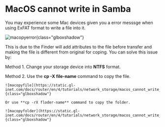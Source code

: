 # MacOS cannot write in Samba

You may experience some Mac devices given you a error messsge when using ExFAT format to write a file into it.

![macopyerror](https://static.gl-inet.com/docs/router/en/4/tutorials/network_storage/macos_cannot_write_samba/macopyerror.jpg){class="glboxshadow"}

This is due to the Finder will add attributes to the file before transfer and making the file is different from original for coping. You can solve this issue by:

Method 1. Change your storage device into **NTFS** format.

Method 2. Use the **cp -X file-name** command to copy the file.

    ![macopyfile](https://static.gl-inet.com/docs/router/en/4/tutorials/network_storage/macos_cannot_write_samba/macopyfile.png){class="glboxshadow"}

    Or use **cp -rX floder-name** command to copy the folder.

    ![macopyfolder](https://static.gl-inet.com/docs/router/en/4/tutorials/network_storage/macos_cannot_write_samba/macopyfolder.png){class="glboxshadow"}

